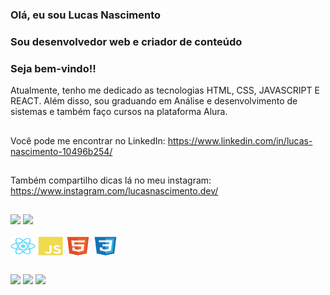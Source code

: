### Olá, eu sou Lucas Nascimento
### Sou desenvolvedor web e criador de conteúdo
### Seja bem-vindo!!

Atualmente, tenho me dedicado as tecnologias HTML, CSS, JAVASCRIPT E REACT. Além disso, sou graduando em Análise e desenvolvimento de sistemas e também faço cursos na plataforma Alura.
##
Você pode me encontrar no LinkedIn: https://www.linkedin.com/in/lucas-nascimento-10496b254/
##
Também compartilho dicas lá no meu instagram: https://www.instagram.com/lucasnascimento.dev/

##

<div>
  <img height="180em" src="https://github-readme-stats.vercel.app/api?username=devlucasnascimento&show_icons=true&theme=tokyonight&include_all_commits=true&count_private=true"/>
  <img height="180em" src="https://github-readme-stats.vercel.app/api/top-langs/?username=devlucasnascimento&layout=compact&langs_count=180&theme=tokyonight&show_icons=true"/>
</div>

<div style="display: inline_block"><br>
  <img align="center" alt="Lucas-React" height="30" width="40" src="https://raw.githubusercontent.com/devicons/devicon/master/icons/react/react-original.svg">
  <img align="center" alt="Lucas-Js" height="30" width="40" src="https://raw.githubusercontent.com/devicons/devicon/master/icons/javascript/javascript-plain.svg">
  <img align="center" alt="Lucas-HTML" height="30" width="40" src="https://raw.githubusercontent.com/devicons/devicon/master/icons/html5/html5-original.svg">
  <img align="center" alt="Lucas-CSS" height="30" width="40" src="https://raw.githubusercontent.com/devicons/devicon/master/icons/css3/css3-original.svg">
</div>

##

<div>
   <a href="https://www.instagram.com/lucasnascimento.dev/" target="_blank"><img src="https://img.shields.io/badge/-Instagram-%23E4405F?style=for-the-badge&logo=instagram&logoColor=white" target="_blank"></a>
  <a href = "mailto:lucasnascimento.devops@gmail.com"><img src="https://img.shields.io/badge/-Gmail-%23333?style=for-the-badge&logo=gmail&logoColor=white" target="_blank"></a>
  <a href="https://www.linkedin.com/in/lucas-nascimento-10496b254/"> <img src="https://img.shields.io/badge/LinkedIn-0077B5?style=for-the-badge&logo=linkedin&logoColor=white">
</div>

